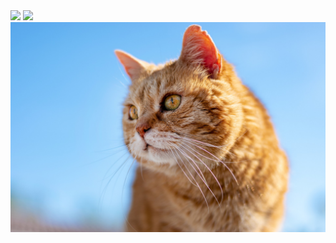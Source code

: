 <img src="https://img.shields.io/badge/Android-3DDC84?style=flat-square&logo=Android&logoColor=white"/>
<img src="https://img.shields.io/badge/java-007396?style=flat-square&logo=java&logoColor=white"/>
<img src="cat.jpg">
